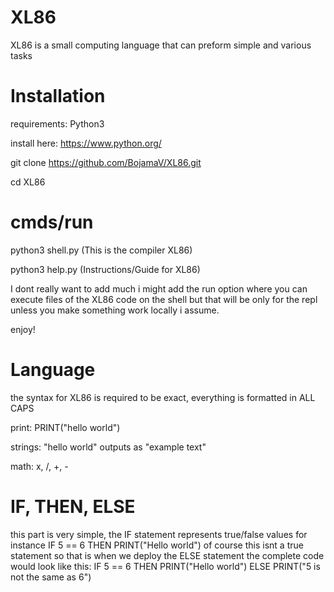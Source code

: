 # XL86
XL86 is a small computing language that can preform simple and various tasks

# Installation
requirements: Python3

install here: https://www.python.org/

git clone https://github.com/BojamaV/XL86.git

cd XL86

# cmds/run
python3 shell.py (This is the compiler XL86)

python3 help.py (Instructions/Guide for XL86)

I dont really want to add much i might add the run option where you can execute files of the XL86 code on the shell but that will be only for the repl unless you make something work locally i assume.

enjoy!


# Language

the syntax for XL86 is required to be exact, everything is formatted in ALL CAPS

print: PRINT("hello world")

strings: "hello world" outputs as "example text"

math: x, /, +, -

# IF, THEN, ELSE

this part is very simple, the IF statement represents true/false values for instance IF 5 == 6 THEN PRINT("Hello world") of course this isnt a true statement so that is when we deploy the ELSE statement the complete code would look like this: IF 5 == 6 THEN PRINT("Hello world") ELSE PRINT("5 is not the same as 6")





